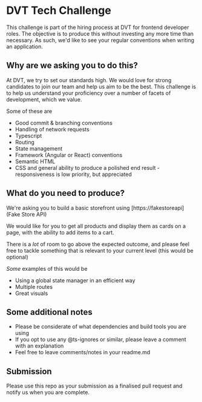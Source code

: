 # DVT Tech Challenge
This challenge is part of the hiring process at DVT for frontend developer roles. The objective is to produce this without investing any more time than necessary. As such, we'd like to see your regular conventions when writing an application.

## Why are we asking you to do this?
At DVT, we try to set our standards high. We would love for strong candidates to join our team and help us aim to be the best. This challenge is to help us understand your proficiency over a number of facets of development, which we value.

Some of these are
- Good commit & branching conventions
- Handling of network requests
- Typescript
- Routing
- State management
- Framework (Angular or React) conventions
- Semantic HTML
- CSS and general ability to produce a polished end result  - responsiveness is low priority, but appreciated

## What do you need to produce?
We're asking you to build a basic storefront using [https://fakestoreapi](Fake Store API)

We would like for you to get all products and display them as cards on a page, with the ability to add items to a cart.

There is a _lot_ of room to go above the expected outcome, and please feel free to tackle something that is relevant to your current level (this would be optional)

_Some_ examples of this would be 
- Using a global state manager in an efficient way
- Multiple routes
- Great visuals

## Some additional notes
- Please be considerate of what dependencies and build tools you are using
- If you opt to use any @ts-ignores or similar, please leave a comment with an explanation
- Feel free to leave comments/notes in your readme.md

## Submission
Please use this repo as your submission as a finalised pull request and notify us when you are complete.
